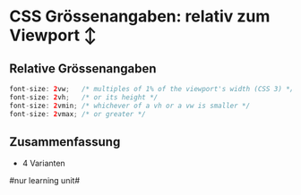 # CSS Grössenangaben: relativ zum Viewport ↕️

## Relative Grössenangaben

```java
font-size: 2vw;   /* multiples of 1% of the viewport's width (CSS 3) */
font-size: 2vh;   /* or its height */
font-size: 2vmin; /* whichever of a vh or a vw is smaller */
font-size: 2vmax; /* or greater */
```

## Zusammenfassung
- 4 Varianten


#nur learning unit#